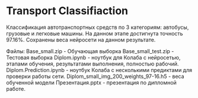 # Transport Classifiaction
Классификация автотранспортных средств по 3 категориям: автобусы, грузовые и легковые машины. На данном этапе достигнута точность 97.16%. Сохранены веса нейросети на данном результате.

Файлы:
Base_small.zip - Обучающая выборка
Base_small_test.zip - Тестовая выборка
Diplom.ipynb - ноутбук для Колаба с нейросетью, этапами обучения, результатами выполнения, полностью рабочий.
Diplom.Prediction.ipynb - ноутбук Колаба с несколькими предиктами для проверки работы сети.
Diplom_small_img_200_weights_97-16.h5 - веса обученной модели
Презентация.pptx - презентация по дипломной работе.
